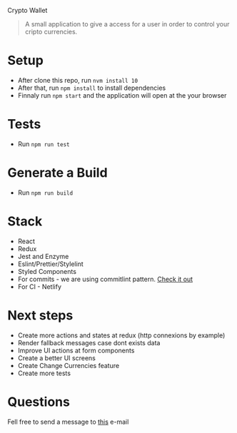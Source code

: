 Crypto Wallet

> A small application to give a access for a user in order to control your cripto currencies.

# Setup

- After clone this repo, run `nvm install 10`
- After that, run `npm install` to install dependencies
- Finnaly run `npm start` and the application will open at the your browser

# Tests

- Run `npm run test`

# Generate a Build

- Run `npm run build`

# Stack

- React
- Redux
- Jest and Enzyme
- Eslint/Prettier/Stylelint
- Styled Components
- For commits - we are using commitlint pattern. [Check it out](https://commitlint.js.org/#/)
- For CI - Netlify

# Next steps

- Create more actions and states at redux (http connexions by example)
- Render fallback messages case dont exists data
- Improve UI actions at form components
- Create a better UI screens
- Create Change Currencies feature
- Create more tests

# Questions

Fell free to send a message to [this](yanmagale@gmail.com) e-mail
